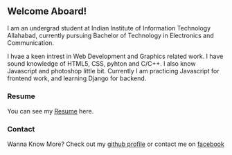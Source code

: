## Welcome Aboard!

I am an undergrad student at Indian Institute of Information Technology Allahabad, currently pursuing Bachelor of Technology in Electronics and Communication.

I hvae a keen intrest in Web Development and Graphics related work. I have sound knowledge of HTML5, CSS, pyhton and C/C++. I also know Javascript and photoshop little bit.
Currently I am practicing Javascript for frontend work, and learning Django for backend.




### Resume

You can see my [Resume](https://ajiteshgupta.github.io/resume.html) here. 




### Contact

Wanna Know More? Check out my [github profile](https://github.com/AjiteshGupta) or contact me on [facebook](https://www.facebook.com/ajitesh.gupta13)
